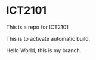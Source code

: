 # ICT2101
This is a repo for ICT2101

This is to activate automatic build. 

Hello World, this is my branch.

